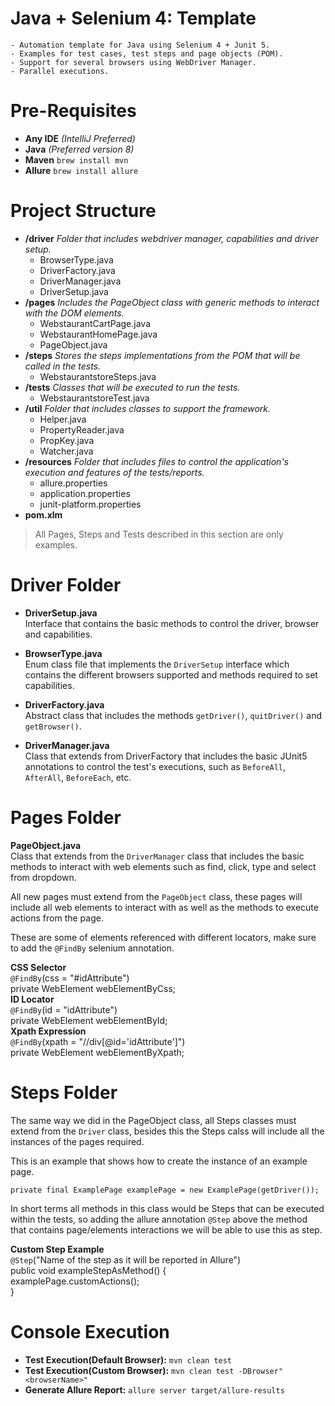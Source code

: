 # Java + Selenium 4: Template
````
- Automation template for Java using Selenium 4 + Junit 5.
- Examples for test cases, test steps and page objects (POM).
- Support for several browsers using WebDriver Manager.
- Parallel executions.
````
# Pre-Requisites
- __Any IDE__ *(IntelliJ Preferred)*
- __Java__ *(Preferred version 8)*
- __Maven__ ``brew install mvn``
- __Allure__ ``brew install allure``

# Project Structure

- __/driver__ *Folder that includes webdriver manager, capabilities and driver setup.*
  - BrowserType.java
  - DriverFactory.java
  - DriverManager.java
  - DriverSetup.java
- __/pages__ *Includes the PageObject class with generic methods to interact with the DOM elements.*
  - WebstaurantCartPage.java
  - WebstaurantHomePage.java
  - PageObject.java
- __/steps__ *Stores the steps implementations from the POM that will be called in the tests.*
  - WebstaurantstoreSteps.java
- __/tests__ *Classes that will be executed to run the tests.*
  - WebstaurantstoreTest.java
- __/util__ *Folder that includes classes to support the framework.*
  - Helper.java
  - PropertyReader.java
  - PropKey.java
  - Watcher.java
- __/resources__ *Folder that includes files to control the application's execution and features of the tests/reports.*
  - allure.properties
  - application.properties
  - junit-platform.properties
- __pom.xlm__

>All Pages, Steps and Tests described in this section are only examples.

# Driver Folder

- __DriverSetup.java__ </br>
Interface that contains the basic methods to control the driver, browser and capabilities.

- __BrowserType.java__ </br>
Enum class file that implements the ``DriverSetup`` interface which contains the different browsers supported and methods required to set capabilities.

- __DriverFactory.java__ </br>
Abstract class that includes the methods ``getDriver()``, ``quitDriver()`` and ``getBrowser()``.

- __DriverManager.java__ </br>
Class that extends from DriverFactory that includes the basic JUnit5 annotations to control the test's executions, such as ``BeforeAll``, ``AfterAll``, ``BeforeEach``, etc.

# Pages Folder

__PageObject.java__ </br>
Class that extends from the ``DriverManager`` class that includes the basic methods to interact with web elements such as find, click, type and select from dropdown.

All new pages must extend from the ``PageObject`` class, these pages will include all web elements to interact with as well as the methods to execute actions from the page.

These are some of elements referenced with different locators, make sure to add the ``@FindBy`` selenium annotation.

__CSS Selector__ </br>
    ``@FindBy``(css = "#idAttribute") </br>
    private WebElement webElementByCss; </br>
__ID Locator__ </br>
    ``@FindBy``(id = "idAttribute") </br>
    private WebElement webElementById; </br>
__Xpath Expression__ </br>
    ``@FindBy``(xpath = "//div[@id='idAttribute']") </br>
    private WebElement webElementByXpath; </br>

# Steps Folder

The same way we did in the PageObject class, all Steps classes must extend from the ``Driver`` class, besides this the Steps calss will include all the instances of the pages required.

This is an example that shows how to create the instance of an example page.

``private final ExamplePage examplePage = new ExamplePage(getDriver());``

In short terms all methods in this class would be Steps that can be executed within the tests, so adding the allure annotation ``@Step`` above the method that contains page/elements interactions we will be able to use this as step.

__Custom Step Example__ </br>
    ``@Step``("Name of the step as it will be reported in Allure")  </br>
    public void exampleStepAsMethod() {  </br>
        examplePage.customActions();  </br>
    }  </br>

# Console Execution
* __Test Execution(Default Browser):__ ``mvn clean test``
* __Test Execution(Custom Browser):__ ``mvn clean test -DBrowser"<browserName>"``
* __Generate Allure Report:__ ``allure server target/allure-results``
